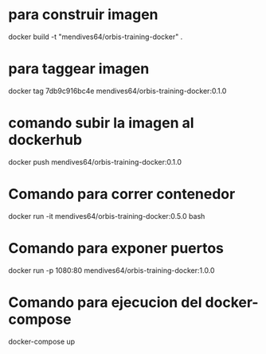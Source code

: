 # para construir imagen
docker build -t "mendives64/orbis-training-docker" .          
# para taggear imagen
docker tag 7db9c916bc4e mendives64/orbis-training-docker:0.1.0 

# comando subir la imagen al dockerhub
docker push mendives64/orbis-training-docker:0.1.0

# Comando para correr contenedor
docker run -it mendives64/orbis-training-docker:0.5.0 bash

# Comando para exponer puertos
docker run -p 1080:80 mendives64/orbis-training-docker:1.0.0

# Comando para ejecucion del docker-compose
docker-compose up